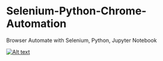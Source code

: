 # Selenium-Python-Chrome-Automation
Browser Automate  with Selenium, Python, Jupyter Notebook


[![Alt text](https://i3.ytimg.com/vi/5kw_4ATRgQA/maxresdefault.jpg)](https://www.youtube.com/watch?v=5kw_4ATRgQA&ab_channel=FileTechen)
